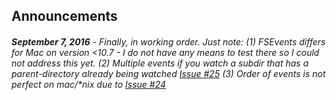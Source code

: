 ## Announcements
###### ***September 7, 2016*** - Finally, in working order. Just note: (1) FSEvents differs for Mac on version <10.7 - I do not have any means to test there so I could not address this yet. (2) Multiple events if you watch a subdir that has a parent-directory already being watched [Issue #25](https://github.com/Noitidart/jscFileWatcher/issues/25) (3) Order of events is not perfect on mac/*nix due to [Issue #24](https://github.com/Noitidart/jscFileWatcher/issues/24)
